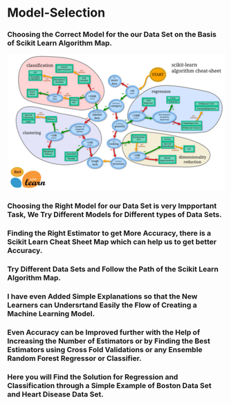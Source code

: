 # Model-Selection

### Choosing the Correct Model for the our Data Set on the Basis of Scikit Learn Algorithm Map.

<img src = "Scikit Learn Algorithms.png">

### Choosing the Right Model for our Data Set is very Impportant Task, We Try Different Models for Different types of Data Sets.

### Finding the Right Estimator to get More Accuracy, there is a Scikit Learn Cheat Sheet Map which can help us to get better Accuracy.

### Try Different Data Sets and Follow the Path of the Scikit Learn Algorithm Map.

### I have even Added Simple Explanations so that the New Learners can Undersrtand Easily the Flow of Creating a Machine Learning Model.

### Even Accuracy can be Improved further with the Help of Increasing the Number of Estimators or by Finding the Best Estimators using Cross Fold Validations or any Ensemble Random Forest Regressor or Classifier.

### Here you will Find the Solution for Regression and Classification through a Simple Example of Boston Data Set and Heart Disease Data Set.

